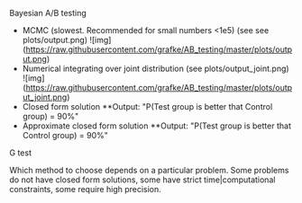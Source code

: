 Bayesian A/B testing

* MCMC (slowest. Recommended for small numbers <1e5) (see see plots/output.png)
![img] (https://raw.githubusercontent.com/grafke/AB_testing/master/plots/output.png)
* Numerical integrating over joint distribution (see plots/output_joint.png)
![img] (https://raw.githubusercontent.com/grafke/AB_testing/master/plots/output_joint.png)
* Closed form solution
  **Output: "P(Test group is better that Control group) = 90%"
* Approximate closed form solution
  **Output: "P(Test group is better that Control group) = 90%"

G test

Which method to choose depends on a particular problem. Some problems do not have closed form solutions,
some have strict time|computational constraints, some require high precision.